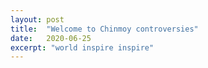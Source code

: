 ```yaml
---
layout: post
title:  "Welcome to Chinmoy controversies"
date:   2020-06-25
excerpt: "world inspire inspire"
---
```

